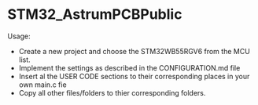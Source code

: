 # STM32_AstrumPCBPublic

Usage:

- Create a new project and choose the STM32WB55RGV6 from the MCU list.
- Implement the settings as described in the CONFIGURATION.md file
- Insert al the USER CODE sections to their corresponding places in your own main.c fie
- Copy all other files/folders to thier corresponding folders.
